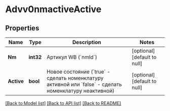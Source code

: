 # Advv0nmactiveActive

## Properties
Name | Type | Description | Notes
------------ | ------------- | ------------- | -------------
**Nm** | **int32** | Артикул WB (&#x60;nmId&#x60;) | [optional] [default to null]
**Active** | **bool** | Новое состояние (&#x60;true&#x60; - сделать номенклатуру активной или &#x60;false&#x60; - сделать номенклатуру неактивной) | [optional] [default to null]

[[Back to Model list]](../README.md#documentation-for-models) [[Back to API list]](../README.md#documentation-for-api-endpoints) [[Back to README]](../README.md)

